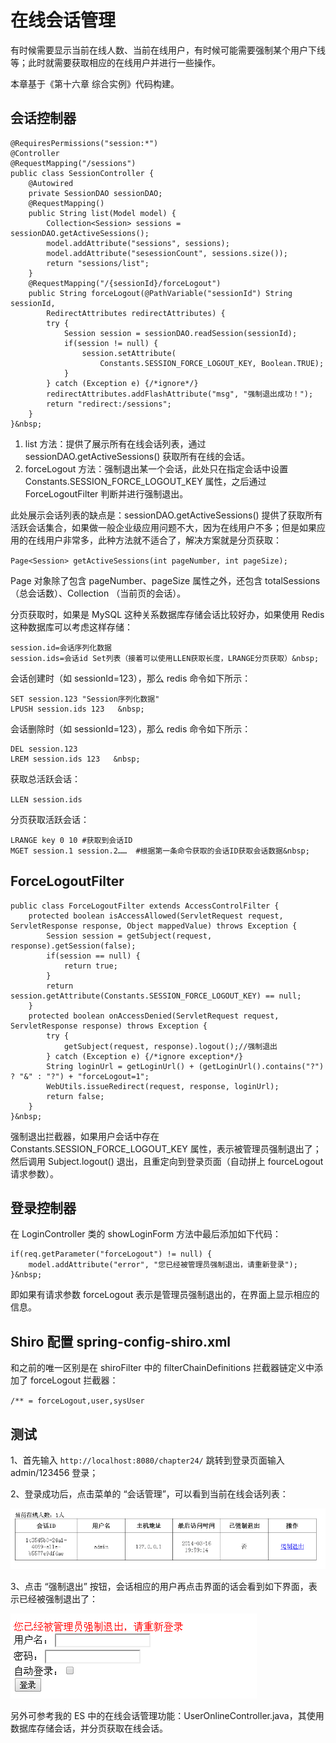 # 在线会话管理

有时候需要显示当前在线人数、当前在线用户，有时候可能需要强制某个用户下线等；此时就需要获取相应的在线用户并进行一些操作。
 
本章基于《第十六章 综合实例》代码构建。

## 会话控制器

```
@RequiresPermissions("session:*")
@Controller
@RequestMapping("/sessions")
public class SessionController {
    @Autowired
    private SessionDAO sessionDAO;
    @RequestMapping()
    public String list(Model model) {
        Collection<Session> sessions =  sessionDAO.getActiveSessions();
        model.addAttribute("sessions", sessions);
        model.addAttribute("sesessionCount", sessions.size());
        return "sessions/list";
    }
    @RequestMapping("/{sessionId}/forceLogout")
    public String forceLogout(@PathVariable("sessionId") String sessionId, 
        RedirectAttributes redirectAttributes) {
        try {
            Session session = sessionDAO.readSession(sessionId);
            if(session != null) {
                session.setAttribute(
                    Constants.SESSION_FORCE_LOGOUT_KEY, Boolean.TRUE);
            }
        } catch (Exception e) {/*ignore*/}
        redirectAttributes.addFlashAttribute("msg", "强制退出成功！");
        return "redirect:/sessions";
    }
}&nbsp;
```

1. list 方法：提供了展示所有在线会话列表，通过 sessionDAO.getActiveSessions() 获取所有在线的会话。
2. forceLogout 方法：强制退出某一个会话，此处只在指定会话中设置 Constants.SESSION_FORCE_LOGOUT_KEY 属性，之后通过 ForceLogoutFilter 判断并进行强制退出。
 
此处展示会话列表的缺点是：sessionDAO.getActiveSessions() 提供了获取所有活跃会话集合，如果做一般企业级应用问题不大，因为在线用户不多；但是如果应用的在线用户非常多，此种方法就不适合了，解决方案就是分页获取：

`Page<Session> getActiveSessions(int pageNumber, int pageSize);`

Page 对象除了包含 pageNumber、pageSize 属性之外，还包含 totalSessions（总会话数）、Collection<Session> （当前页的会话）。  

分页获取时，如果是 MySQL 这种关系数据库存储会话比较好办，如果使用 Redis 这种数据库可以考虑这样存储：  

```
session.id=会话序列化数据
session.ids=会话id Set列表（接着可以使用LLEN获取长度，LRANGE分页获取）&nbsp;
```

会话创建时（如 sessionId=123），那么 redis 命令如下所示：  

```
SET session.123 "Session序列化数据"
LPUSH session.ids 123   &nbsp;
```

会话删除时（如 sessionId=123），那么 redis 命令如下所示：  

```
DEL session.123
LREM session.ids 123   &nbsp;
```

获取总活跃会话：

`LLEN session.ids`

分页获取活跃会话：

```
LRANGE key 0 10 #获取到会话ID
MGET session.1 session.2……  #根据第一条命令获取的会话ID获取会话数据&nbsp;
```

## ForceLogoutFilter

```
public class ForceLogoutFilter extends AccessControlFilter {
    protected boolean isAccessAllowed(ServletRequest request, ServletResponse response, Object mappedValue) throws Exception {
        Session session = getSubject(request, response).getSession(false);
        if(session == null) {
            return true;
        }
        return session.getAttribute(Constants.SESSION_FORCE_LOGOUT_KEY) == null;
    }
    protected boolean onAccessDenied(ServletRequest request, ServletResponse response) throws Exception {
        try {
            getSubject(request, response).logout();//强制退出
        } catch (Exception e) {/*ignore exception*/}
        String loginUrl = getLoginUrl() + (getLoginUrl().contains("?") ? "&" : "?") + "forceLogout=1";
        WebUtils.issueRedirect(request, response, loginUrl);
        return false;
    }
}&nbsp;
```

强制退出拦截器，如果用户会话中存在 Constants.SESSION_FORCE_LOGOUT_KEY 属性，表示被管理员强制退出了；然后调用 Subject.logout() 退出，且重定向到登录页面（自动拼上 fourceLogout 请求参数）。  

## 登录控制器

在 LoginController 类的 showLoginForm 方法中最后添加如下代码：

```
if(req.getParameter("forceLogout") != null) {
    model.addAttribute("error", "您已经被管理员强制退出，请重新登录");
}&nbsp;
```

即如果有请求参数 forceLogout 表示是管理员强制退出的，在界面上显示相应的信息。

## Shiro 配置 spring-config-shiro.xml

和之前的唯一区别是在 shiroFilter 中的 filterChainDefinitions 拦截器链定义中添加了 forceLogout 拦截器：

`/** = forceLogout,user,sysUser`

## 测试

1、首先输入 `http://localhost:8080/chapter24/` 跳转到登录页面输入 admin/123456 登录；

2、登录成功后，点击菜单的 “会话管理”，可以看到当前在线会话列表： 

![](images/50.png)

3、点击 “强制退出” 按钮，会话相应的用户再点击界面的话会看到如下界面，表示已经被强制退出了：

![](images/51.png)

另外可参考我的 ES 中的在线会话管理功能：UserOnlineController.java，其使用数据库存储会话，并分页获取在线会话。

